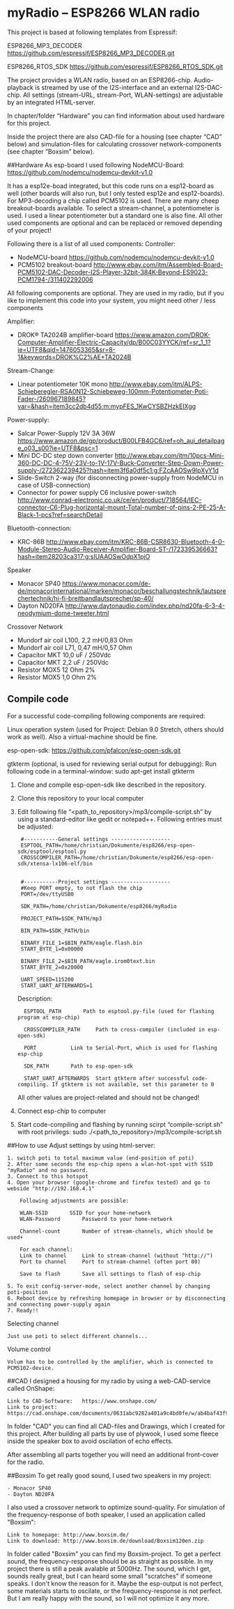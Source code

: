 # myRadio – ESP8266 WLAN radio

This project is based at following templates from Espressif:

ESP8266_MP3_DECODER
https://github.com/espressif/ESP8266_MP3_DECODER.git

ESP8266_RTOS_SDK
https://github.com/espressif/ESP8266_RTOS_SDK.git

The project provides a WLAN radio, based on an ESP8266-chip.
Audio-playback is streamed by use of the I2S-interface and an external I2S-DAC-chip.
All settings (stream-URL, stream-Port, WLAN-settings) are adjustable by an integrated HTML-server.

In chapter/folder “Hardware” you can find information about used hardware for this project.

Inside the project there are also CAD-file for a housing (see chapter “CAD” below) 
and simulation-files for calculating crossover network-components (see chapter “Boxsim” below). 

##Hardware
As esp-board I used following NodeMCU-Board:
https://github.com/nodemcu/nodemcu-devkit-v1.0

It has a esp12e-boad integrated, but this code runs on a esp12-board as well (other boards will also run, 
but I only tested esp12e and esp12-boards).
For MP3-decoding a chip called PCM5102 is used. There are many cheep breakout-boards available. 
To select a stream-channel, a potentiometer is used. I used a linear potentiometer but a standard one is also fine.
All other used components are optional and can be replaced or removed depending of your project!

Following there is a list of all used components:
	Controller:
- NodeMCU-board https://github.com/nodemcu/nodemcu-devkit-v1.0
- PCM5102 breakout-board http://www.ebay.com/itm/Assembled-Board-PCM5102-DAC-Decoder-I2S-Player-32bit-384K-Beyond-ES9023-PCM1794-/311402292006

All following components are optional. They are used in my radio, 
but if you like to implement this code into your system, you might need other / less components 

 Amplifier:
- DROK® TA2024B amplifier-board https://www.amazon.com/DROK-Computer-Amplifier-Electric-Capacity/dp/B00C03YYCK/ref=sr_1_1?ie=UTF8&qid=1476053365&sr=8-1&keywords=DROK%C2%AE+TA2024B

Stream-Change:
- Linear potentiometer 10K mono http://www.ebay.com/itm/ALPS-Schieberegler-RSA0N12-Schiebeweg-100mm-Potentiometer-Poti-Fader-/260967189845?var=&hash=item3cc2db4d55:m:mypFES_1KwCYSBZHzkEIXgg

Power-supply:
- Salcar Power-Supply 12V 3A 36W https://www.amazon.de/gp/product/B00LFB4GC6/ref=oh_aui_detailpage_o03_s00?ie=UTF8&psc=1
- Mini DC-DC step down converter http://www.ebay.com/itm/10pcs-Mini-360-DC-DC-4-75V-23V-to-1V-17V-Buck-Converter-Step-Down-Power-supply-/272362239425?hash=item3f6a0df5c1:g:FZcAAOSw9IpXyY1d
- Slide-Switch 2-way (for disconnecting power-supply from NodeMCU in case of USB-connection) 
- Connector for power supply C6 inclusive power-switch http://www.conrad-electronic.co.uk/ce/en/product/718564/IEC-connector-C6-Plug-horizontal-mount-Total-number-of-pins-2-PE-25-A-Black-1-pcs?ref=searchDetail 

Bluetooth-connection:
- KRC-86B http://www.ebay.com/itm/KRC-86B-CSR8630-Bluetooth-4-0-Module-Stereo-Audio-Receiver-Amplifier-Board-ST-/172339536663?hash=item28203ca317:g:sIUAAOSwOdpX1pjO

Speaker
- Monacor SP40 https://www.monacor.com/de-de/monacorinternational/marken/monacor/beschallungstechnik/lautsprechertechnik/hi-fi-breitbandlautsprecher/sp-40/
- Dayton ND20FA
http://www.daytonaudio.com/index.php/nd20fa-6-3-4-neodymium-dome-tweeter.html

Crossover Network
- Mundorf air coil L100, 2,2 mH/0,83 Ohm
- Mundorf air coil  L71, 0,47 mH/0,57 Ohm
- Capacitor MKT 10,0 uF / 250Vdc
- Capacitor MKT 2,2 uF / 250Vdc
- Resistor MOX5 12 Ohm 2%
- Resistor MOX5 1,0 Ohm 2%


## Compile code
For a successful code-compiling following components are required:

Linux operation system (used for Project: Debian 9.0 Stretch, others should work as well).
Also a virtual-machine should be fine.

esp-open-sdk:
	https://github.com/pfalcon/esp-open-sdk.git

gtkterm (optional, is used for reviewing serial output for debugging):
	Run following code in a terminal-window:
		sudo apt-get install gtkterm 
	


1. Clone and compile esp-open-sdk like described in the repository.

2. Clone this repository to your local computer

3. Edit following file “<path_to_repository>/mp3/compile-script.sh” by using a standard-editor like gedit or notepad++. Following entries must be adjusted:
		
		
		#-----------General settings -------------------
		ESPTOOL_PATH=/home/christian/Dokumente/esp8266/esp-open-sdk/esptool/esptool.py
		CROSSCOMPILER_PATH=/home/christian/Dokumente/esp8266/esp-open-sdk/xtensa-lx106-elf/bin


		#-----------Project settings -------------------
		#Keep PORT empty, to not flash the chip
		PORT=/dev/ttyUSB0	

		SDK_PATH=/home/christian/Dokumente/esp8266/myRadio

		PROJECT_PATH=$SDK_PATH/mp3

		BIN_PATH=$SDK_PATH/bin

		BINARY_FILE_1=$BIN_PATH/eagle.flash.bin
		START_BYTE_1=0x00000

		BINARY_FILE_2=$BIN_PATH/eagle.irom0text.bin
		START_BYTE_2=0x20000

		UART_SPEED=115200
		START_UART_AFTERWARDS=1


	Description:

		 ESPTOOL_PATH 		Path to esptool.py-file (used for flashing program at esp-chip)

		 CROSSCOMPILER_PATH 	Path to cross-compiler (included in esp-open-sdk)

		 PORT 			Link to Serial-Port, which is used for flashing esp-chip		 

		 SDK_PATH 		Path to esp-open-sdk

		 START_UART_AFTERWARDS	Start gtkterm after successful code-compiling. If gtkterm is not available, set this parameter to 0


	All other values are project-related and should not be changed!
		

4. Connect esp-chip to computer
5. Start code-compiling and flashing by running scirpt “compile-script.sh” with root privilegs:
	sudo ./<path_to_repository>/mp3/compile-script.sh


##How to use
Adjust settings by using html-server:

	1. switch poti to total maximum value (end-position of poti)
	2. After some seconds the esp-chip opens a wlan-hot-spot with SSID "myRadio" and no password.
	3. Connect to this hotspot
	4. Open your browser (google-chrome and firefox tested) and go to webside "http://192.168.4.1"
		
		Following adjustments are possible:

		WLAN-SSID		SSID for your home-network
		WLAN-Password		Password to your home-network

		Channel-count		Number of stream-channels, which should be used+

		For each channel:
		Link to channel		Link to stream-channel (without "http://")
		Port to channel		Port to stream-channel (often port 80)

		Save to flash		Save all settings to flash of esp-chip

	5. To exit config-server-mode, select another channel by changing poti-position
	6. Reboot device by refreshing homepage in browser or by disconnecting and connecting power-supply again
	7. Ready!!

Selecting channel
	
	Just use poti to select different channels...

Volume control
	
	Volum has to be controlled by the amplifier, which is connected to PCM5102-device.


##CAD
I designed a housing for my radio by using a web-CAD-service called OnShape:

	Link to CAD-Software:	https://www.onshape.com/
	Link to project:	https://cad.onshape.com/documents/0631abc9282a401a9c4bd0fe/w/ab4baf43f92f08b8f3445f90/e/15931d366a16f0a984bb5bd2

In folder "CAD" you can find all CAD-files and Drawings, which I created for this project.
After building all parts by use of plywook, I used some fleece inside the speaker box to avoid oscilation of echo effects.

After assembling all parts together you will need an additional front-cover for the radio. 


##Boxsim
To get really good sound, I used two speakers in my project:
	
	- Monacor SP40 
	- Dayton ND20FA
 
I also used a crossover network to optimize sound-quality. 
For simulation of the frequency-response of both speaker, I used an application called "Boxsim":

	Link to homepage: http://www.boxsim.de/	
	Link to download: http://www.boxsim.de/download/Boxsim120en.zip

In folder called "Boxsim" you can find my Boxsim-project.
To get a perfect sound, the frequency-response should be as straight as possible. 
In my project there is still a peak avalable at 5000Hz.
The sound, which I get, sounds really great, but I can heard some small "scratches" if someone speaks.
I don't know the reason for it. Maybe the esp-output is not perfect, some materials starts to oscilate, 
or the frequency-response is not perfect.
But I am really happy with the sound, so I will not optimize it any more.




 

